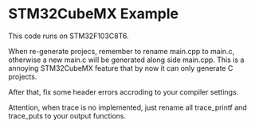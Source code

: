 # STM32CubeMX Example
This code runs on STM32F103C8T6.

When re-generate projecs, remember to rename main.cpp to main.c, otherwise a new main.c will be generated along side main.cpp. This is a annoying STM32CubeMX feature that by now it can only generate C projects. 

After that, fix some header errors accroding to your compiler settings.

Attention, when trace is no implemented, just rename all trace_printf and trace_puts to your output functions.
